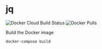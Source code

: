 # jq

![Docker Cloud Build Status](https://img.shields.io/docker/cloud/build/shubhamtatvamasi/jq)
![Docker Pulls](https://img.shields.io/docker/pulls/shubhamtatvamasi/jq)

Build the Docker image
```bash
docker-compose build
```
